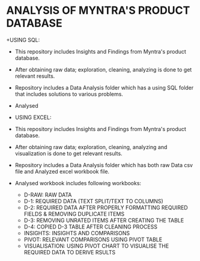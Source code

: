 # ANALYSIS OF MYNTRA'S PRODUCT DATABASE

+USING SQL:

- This repository includes Insights and Findings from Myntra's product database.
- After obtaining raw data; exploration, cleaning, analyzing is done to get relevant results.
- Repository includes a Data Analysis folder which has a  using SQL folder that includes solutions to various problems.

- Analysed 

+ USING EXCEL:

- This repository includes Insights and Findings from Myntra's product database.
- After obtaining raw data; exploration, cleaning, analyzing and visualization is done to get relevant results.
- Repository includes a Data Analysis folder which has both raw Data csv file and Analyzed excel workbook file.
  
- Analysed workbook includes following workbooks:
    + D-RAW: RAW DATA
    + D-1:	REQUIRED DATA (TEXT SPLIT/TEXT TO COLUMNS)
    + D-2:	REQUIRED DATA AFTER PROPERLY FORMATTING REQUIRED FIELDS & REMOVING DUPLICATE ITEMS
    + D-3:	REMOVING  UNRATED ITEMS AFTER CREATING THE TABLE
    + D-4:	COPIED D-3 TABLE AFTER CLEANING PROCESS
    + INSIGHTS:	INSIGHTS AND COMPARISONS
    + PIVOT:	RELEVANT COMPARISONS USING PIVOT TABLE
    + VISUALISATION:	USING PIVOT CHART TO VISUALISE THE REQUIRED DATA TO DERIVE RSULTS

